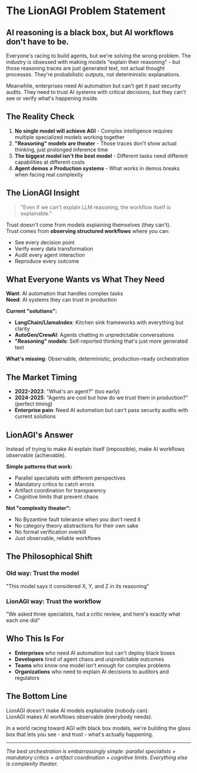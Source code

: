 # The LionAGI Problem Statement

## AI reasoning is a black box, but AI workflows don't have to be.

Everyone's racing to build agents, but we're solving the wrong problem. The industry is obsessed with making models "explain their reasoning" - but those reasoning traces are just generated text, not actual thought processes. They're probabilistic outputs, not deterministic explanations.

Meanwhile, enterprises need AI automation but can't get it past security audits. They need to trust AI systems with critical decisions, but they can't see or verify what's happening inside.

## The Reality Check

1. **No single model will achieve AGI** - Complex intelligence requires multiple specialized models working together
2. **"Reasoning" models are theater** - Those traces don't show actual thinking, just prolonged inference time
3. **The biggest model isn't the best model** - Different tasks need different capabilities at different costs
4. **Agent demos ≠ Production systems** - What works in demos breaks when facing real complexity

## The LionAGI Insight

> "Even if we can't explain LLM reasoning, the workflow itself is explainable."

Trust doesn't come from models explaining themselves (they can't).  
Trust comes from **observing structured workflows** where you can:
- See every decision point
- Verify every data transformation
- Audit every agent interaction
- Reproduce every outcome

## What Everyone Wants vs What They Need

**Want**: AI automation that handles complex tasks  
**Need**: AI systems they can trust in production

**Current "solutions":**
- **LangChain/LlamaIndex**: Kitchen sink frameworks with everything but clarity
- **AutoGen/CrewAI**: Agents chatting in unpredictable conversations
- **"Reasoning" models**: Self-reported thinking that's just more generated text

**What's missing**: Observable, deterministic, production-ready orchestration

## The Market Timing

- **2022-2023**: "What's an agent?" (too early)
- **2024-2025**: "Agents are cool but how do we trust them in production?" (perfect timing)
- **Enterprise pain**: Need AI automation but can't pass security audits with current solutions

## LionAGI's Answer

Instead of trying to make AI explain itself (impossible), make AI workflows observable (achievable).

**Simple patterns that work:**
- Parallel specialists with different perspectives
- Mandatory critics to catch errors
- Artifact coordination for transparency
- Cognitive limits that prevent chaos

**Not "complexity theater":**
- No Byzantine fault tolerance when you don't need it
- No category theory abstractions for their own sake
- No formal verification overkill
- Just observable, reliable workflows

## The Philosophical Shift

### Old way: Trust the model
"This model says it considered X, Y, and Z in its reasoning"

### LionAGI way: Trust the workflow
"We asked three specialists, had a critic review, and here's exactly what each one did"

## Who This Is For

- **Enterprises** who need AI automation but can't deploy black boxes
- **Developers** tired of agent chaos and unpredictable outcomes
- **Teams** who know one model isn't enough for complex problems
- **Organizations** who need to explain AI decisions to auditors and regulators

## The Bottom Line

LionAGI doesn't make AI models explainable (nobody can).  
LionAGI makes AI workflows observable (everybody needs).

In a world racing toward AGI with black box models, we're building the glass box that lets you see - and trust - what's actually happening.

---

*The best orchestration is embarrassingly simple: parallel specialists + mandatory critics + artifact coordination + cognitive limits. Everything else is complexity theater.*